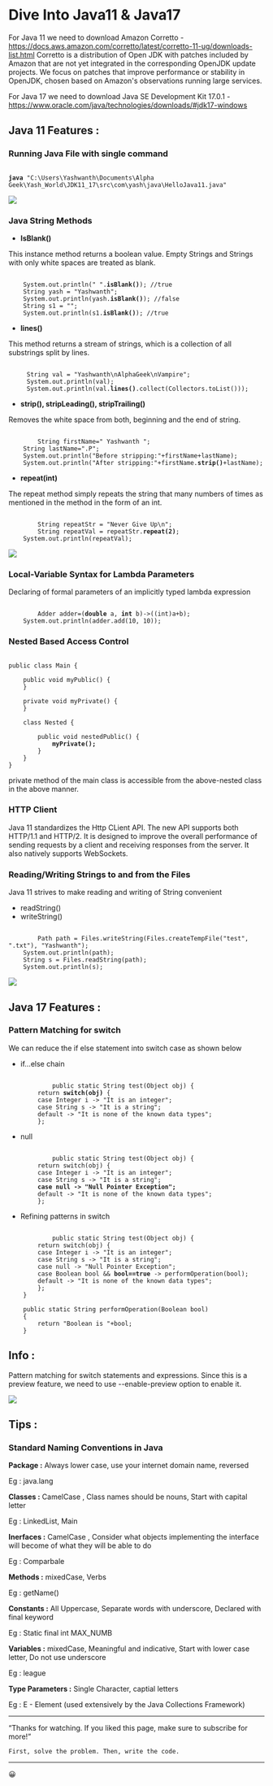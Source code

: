 # Dive Into Java11 & Java17 

For Java 11 we need to download Amazon Corretto - https://docs.aws.amazon.com/corretto/latest/corretto-11-ug/downloads-list.html
Corretto is a distribution of Open JDK with patches included by Amazon that are not yet integrated in the corresponding OpenJDK update projects. We focus on patches that improve performance or stability in OpenJDK, chosen based on Amazon's observations running large services.

For Java 17 we need to download Java SE Development Kit 17.0.1 - https://www.oracle.com/java/technologies/downloads/#jdk17-windows

## Java 11 Features :

### Running Java File with single command

<pre><code>
<b>java</b> "C:\Users\Yashwanth\Documents\Alpha Geek\Yash_World\JDK11_17\src\com\yash\java\HelloJava11.java"
</code></pre>

<kbd> <img src="https://github.com/YashzAlphaGeek/Java11-AND-Java17/blob/master/Images/SingleJavaCommand.png"/> </kbd>

### Java String Methods

+ <b>IsBlank()</b>

This instance method returns a boolean value. Empty Strings and Strings with only white spaces are treated as blank.

<pre><code>
    System.out.println(" ".<b>isBlank()</b>); //true
    String yash = "Yashwanth";
    System.out.println(yash.<b>isBlank()</b>); //false
    String s1 = "";
    System.out.println(s1.<b>isBlank()</b>); //true
</code></pre>


+ <b>lines()</b>

This method returns a stream of strings, which is a collection of all substrings split by lines.

<pre><code>
     String val = "Yashwanth\nAlphaGeek\nVampire"; 
     System.out.println(val);
     System.out.println(val.<b>lines()</b>.collect(Collectors.toList()));
</code></pre>

+ <b>strip(), stripLeading(), stripTrailing()</b>

Removes the white space from both, beginning and the end of string.

<pre><code>
        String firstName=" Yashwanth ";
	String lastName=".P";
	System.out.println("Before stripping:"+firstName+lastName);
	System.out.println("After stripping:"+firstName.<b>strip()</b>+lastName);
</code></pre>

+ <b>repeat(int)</b>

The repeat method simply repeats the string that many numbers of times as mentioned in the method in the form of an int.

<pre><code>
        String repeatStr = "Never Give Up\n";
        String repeatVal = repeatStr.<b>repeat(2)</b>;
	System.out.println(repeatVal);
</code></pre>

<kbd> <img src="https://github.com/YashzAlphaGeek/Java11-AND-Java17/blob/master/Images/StringMethodsOutcome.png"/> </kbd>

### Local-Variable Syntax for Lambda Parameters

Declaring of formal parameters of an implicitly typed lambda expression

<pre><code>
        Adder adder=(<b>double</b> a, <b>int</b> b)->((int)a+b);
	System.out.println(adder.add(10, 10));
</code></pre>

### Nested Based Access Control

<pre><code>
public class Main {
 
    public void myPublic() {
    }
 
    private void myPrivate() {
    }
 
    class Nested {
 
        public void nestedPublic() {
            <b>myPrivate();</b>
        }
    }
}
</code></pre>

private method of the main class is accessible from the above-nested class in the above manner.

### HTTP Client
Java 11 standardizes the Http CLient API.
The new API supports both HTTP/1.1 and HTTP/2. It is designed to improve the overall performance of sending requests by a client and receiving responses from the server. It also natively supports WebSockets.

### Reading/Writing Strings to and from the Files

Java 11 strives to make reading and writing of String convenient

+ readString()
+ writeString()

<pre><code>
        Path path = Files.writeString(Files.createTempFile("test", ".txt"), "Yashwanth");
	System.out.println(path);
	String s = Files.readString(path);
	System.out.println(s);
</code></pre>

<kbd> <img src="https://github.com/YashzAlphaGeek/Java11-AND-Java17/blob/master/Images/ReadingAndWritingOfFileOutcome.png"/> </kbd>

## Java 17 Features :

### Pattern Matching for switch

We can reduce the if else statement into switch case as shown below

+ if…else chain

<pre><code>
            public static String test(Object obj) {
	    return <b>switch(obj)</b> {
	    case Integer i -> "It is an integer";
	    case String s -> "It is a string";
	    default -> "It is none of the known data types";
	    };
</code></pre>

+ null

<pre><code>
            public static String test(Object obj) {
	    return switch(obj) {
	    case Integer i -> "It is an integer";
	    case String s -> "It is a string";
	    <b>case null -> "Null Pointer Exception";</b>
	    default -> "It is none of the known data types";
	    };
</code></pre>

+ Refining patterns in switch

<pre><code>
            public static String test(Object obj) {
	    return switch(obj) {
	    case Integer i -> "It is an integer";
	    case String s -> "It is a string";
	    case null -> "Null Pointer Exception";
	    case Boolean bool && <b>bool==true</b> -> performOperation(bool);	    
	    default -> "It is none of the known data types";
	    };
	}
	
	public static String performOperation(Boolean bool)
	{
		return "Boolean is "+bool;
	}
</code></pre>

## Info :
Pattern matching for switch statements and expressions. Since this is a preview feature, we need to use --enable-preview option to enable it.

<kbd> <img src="https://github.com/YashzAlphaGeek/Java11-AND-Java17/blob/master/Images/ReadingAndWritingOfFileOutcome.png"/> </kbd>

## Tips :
### Standard Naming Conventions in Java

<b>Package :</b>  Always lower case, use your internet domain name, reversed

Eg : java.lang

<b>Classes :</b> CamelCase , Class names should be nouns, Start with capital letter

Eg : LinkedList, Main

<b>Inerfaces :</b> CamelCase , Consider what objects implementing the interface will become of what they will be able to do

Eg : Comparbale

<b>Methods :</b> mixedCase, Verbs

Eg : getName()

<b>Constants :</b> All Uppercase, Separate words with underscore, Declared with final keyword

Eg : Static final int MAX_NUMB

<b>Variables :</b> mixedCase, Meaningful and indicative, Start with lower case letter, Do not use underscore

Eg : league

<b>Type Parameters :</b> Single Character, captial letters

Eg : E - Element (used extensively by the Java Collections Framework)

------------------------------------------------------------------------------------
“Thanks for watching. If you liked this page, make sure to subscribe for more!”

	First, solve the problem. Then, write the code. 
------------------------------------------------------------------------------------
:grinning:
